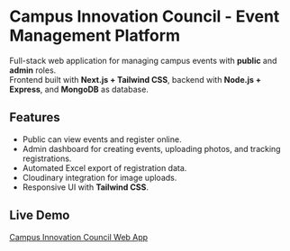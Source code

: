 # Campus Innovation Council - Event Management Platform

Full-stack web application for managing campus events with **public** and **admin** roles.  
Frontend built with **Next.js + Tailwind CSS**, backend with **Node.js + Express**, and **MongoDB** as database.  

## Features
- Public can view events and register online.
- Admin dashboard for creating events, uploading photos, and tracking registrations.
- Automated Excel export of registration data.
- Cloudinary integration for image uploads.
- Responsive UI with **Tailwind CSS**.

## Live Demo
[Campus Innovation Council Web App](https://club-frontend-theta.vercel.app/)

